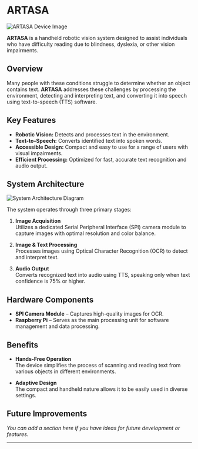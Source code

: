 # ARTASA

![ARTASA Device Image](path/to/your/image.jpg)

**ARTASA** is a handheld robotic vision system designed to assist individuals who have difficulty reading due to blindness, dyslexia, or other vision impairments.

## Overview

Many people with these conditions struggle to determine whether an object contains text. **ARTASA** addresses these challenges by processing the environment, detecting and interpreting text, and converting it into speech using text-to-speech (TTS) software.

## Key Features

- **Robotic Vision:** Detects and processes text in the environment.
- **Text-to-Speech:** Converts identified text into spoken words.
- **Accessible Design:** Compact and easy to use for a range of users with visual impairments.
- **Efficient Processing:** Optimized for fast, accurate text recognition and audio output.

## System Architecture

![System Architecture Diagram](path/to/your/system-diagram.png)

The system operates through three primary stages:

1. **Image Acquisition**  
   Utilizes a dedicated Serial Peripheral Interface (SPI) camera module to capture images with optimal resolution and color balance.

2. **Image & Text Processing**  
   Processes images using Optical Character Recognition (OCR) to detect and interpret text.

3. **Audio Output**  
   Converts recognized text into audio using TTS, speaking only when text confidence is 75% or higher.

## Hardware Components

- **SPI Camera Module** – Captures high-quality images for OCR.
- **Raspberry Pi** – Serves as the main processing unit for software management and data processing.

## Benefits

- **Hands-Free Operation**  
  The device simplifies the process of scanning and reading text from various objects in different environments.

- **Adaptive Design**  
  The compact and handheld nature allows it to be easily used in diverse settings.

## Future Improvements

*You can add a section here if you have ideas for future development or features.*

---

